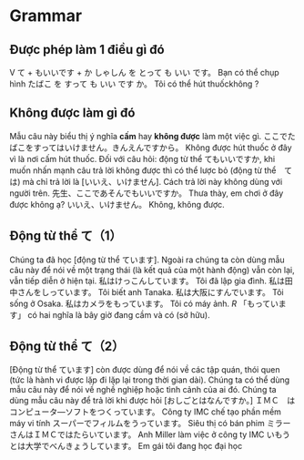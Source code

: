# Grammar

## Được phép làm 1 điều gì đó

 V て<te> + もいいです<mo ii desu> + か<ka> 
 しゃしん を とって も いい です。
 Bạn có thể chụp hình
 たばこ を すって も いい です か。
 Tôi có thể hút thuốckhông ?

## Không được làm gì đó

 Mẫu câu này biểu thị ý nghĩa <b>cấm</b> hay <b>không được</b> làm một việc gì. 
 ここでたばこをすってはいけません。きんえんですから。
 Không được hút thuốc ở đây vì là nơi cấm hút thuốc.
 Đối với câu hỏi: động từ thể てもいいですか, khi muốn nhấn mạnh câu trả lời không được thì có thể lược bỏ (động từ thể　ては) mà chỉ trả lời là [いいえ、いけません]. Cách trả lời này không dùng với người trên. 
 先生、ここであそんでもいいですか。
 Thưa thày, em chơi ở đây được không ạ?
 いいえ、いけません。
 Không, không được.

## Động từ thể て（1）

 Chúng ta đã học [động từ thể ています]. Ngoài ra chúng ta còn dùng mẫu câu này để nói về một trạng thái (là kết quả của một hành động) vẫn còn lại, vẫn tiếp diễn ở hiện tại.
 私はけっこんしています。
 Tôi đã lập gia đình.
 私は田中さんをしっています。
 Tôi biết anh Tanaka.
 私は大阪にすんでいます。
 Tôi sống ở Osaka.
 私はカメラをもっています。
 Tôi có máy ảnh.
$R$ 「もっています」 có hai nghĩa là bây giờ đang cầm và có (sở hữu).

## Động từ thể て（2）

 [Động từ thể ています] còn được dùng để nói về các tập quán, thói quen (tức là hành vi được lặp đi lặp lại trong thời gian dài). Chúng ta có thể dùng mẫu câu này để nói về nghề nghiệp hoặc tình cảnh của ai đó. Chúng ta dùng mẫu câu này để trả lời khi được hỏi [おしごとはなんですか。]
 ＩＭＣ　はコンピュータ―ソフトをつくっています。
 Công ty IMC chế tạo phần mềm máy vi tính
 スーパーでフィルムをうっています。
 Siêu thị có bán phim
 ミラーさんはＩＭＣではたらいています。
 Anh Miller làm việc ở công ty IMC
 いもうとは大学でべんきょうしています。
 Em gái tôi đang học đại học

